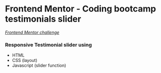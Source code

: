 # Frontend Mentor - Coding bootcamp testimonials slider

[*Frontend Mentor challenge*](https://www.frontendmentor.io/challenges/coding-bootcamp-testimonials-slider-4FNyLA8JL) 

### Responsive Testimonial slider using
* HTML 
* CSS (layout)
* Javascript (slider function)
